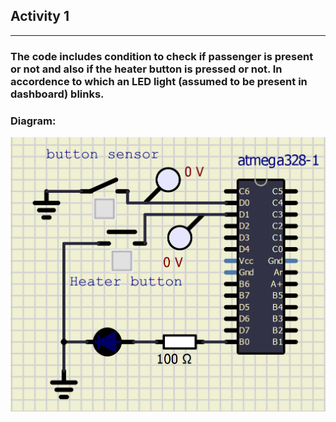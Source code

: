 ## Activity 1
<hr>

### The code includes condition to check if passenger is present or not and also if the heater button is pressed or not. In accordence to which an LED light (assumed to be present in dashboard) blinks.
### Diagram:
![](https://github.com/malavika-m/embedded_activities/blob/28abcccce80a2bfdb7b9a99370c9e2e20c50f2e6/activity1/Screenshot%20(21).png)
